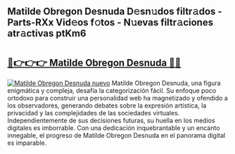 ## Matilde Obregon Desnuda D𝚎sn𝚞dos filtr𝚊dos - Parts-RXx Vid𝚎os f𝚘tos - N𝚞evas filtr𝚊ciones atr𝚊ctivas ptKm6

# <h2><a href="http://mb8itq.tromn.icu/?c=Matilde+Obregon+Desnuda">🔗👉👉👉 Matilde Obregon Desnuda 🔗🔗</a></h2>

[![Matilde Obregon Desnuda nuevo](https://i.imgur.com/pEAQMta.gif)](http://mb8itq.tromn.icu/?c=Matilde+Obregon+Desnuda)
Matilde Obregon Desnuda, una figura enigmática y compleja, desafía la categorización fácil. Su enfoque poco ortodoxo para construir una personalidad web ha magnetizado y ofendido a los observadores, generando debates sobre la expresión artística, la privacidad y las complejidades de las sociedades virtuales. Independientemente de sus decisiones futuras, su huella en los medios digitales es imborrable. Con una dedicación inquebrantable y un encanto innegable, el progreso de Matilde Obregon Desnuda en el panorama digital es imparable.

